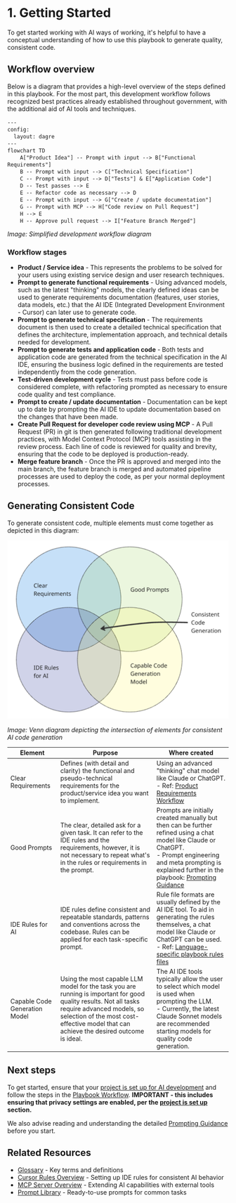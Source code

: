 # 1. Getting Started

To get started working with AI ways of working, it's helpful to have a conceptual understanding of how to use this playbook to generate quality, consistent code.

## Workflow overview

Below is a diagram that provides a high-level overview of the steps defined in this playbook. For the most part, this development workflow follows recognized best practices already established throughout government, with the additional aid of AI tools and techniques.

```mermaid
---
config:
  layout: dagre
---
flowchart TD
    A["Product Idea"] -- Prompt with input --> B["Functional Requirements"]
    B -- Prompt with input --> C["Technical Specification"]
    C -- Prompt with input --> D["Tests"] & E["Application Code"]
    D -- Test passes --> E
    E -- Refactor code as necessary --> D
    E -- Prompt with input --> G["Create / update documentation"]
    G -- Prompt with MCP --> H["Code review on Pull Request"]
    H --> E
    H -- Approve pull request --> I["Feature Branch Merged"]
```

*Image: Simplified development workflow diagram*

### Workflow stages

- **Product / Service idea** - This represents the problems to be solved for your users using existing service design and user research techniques.
- **Prompt to generate functional requirements** - Using advanced models, such as the latest "thinking" models, the clearly defined ideas can be used to generate requirements documentation (features, user stories, data models, etc.) that the AI IDE (Integrated Development Environment - Cursor) can later use to generate code.
- **Prompt to generate technical specification** - The requirements document is then used to create a detailed technical specification that defines the architecture, implementation approach, and technical details needed for development.
- **Prompt to generate tests and application code** - Both tests and application code are generated from the technical specification in the AI IDE, ensuring the business logic defined in the requirements are tested independently from the code generation.
- **Test-driven development cycle** - Tests must pass before code is considered complete, with refactoring prompted as necessary to ensure code quality and test compliance.
- **Prompt to create / update documentation** - Documentation can be kept up to date by prompting the AI IDE to update documentation based on the changes that have been made.
- **Create Pull Request for developer code review using MCP** - A Pull Request (PR) in git is then generated following traditional development practices, with Model Context Protocol (MCP) tools assisting in the review process. Each line of code is reviewed for quality and brevity, ensuring that the code to be deployed is production-ready.
- **Merge feature branch** - Once the PR is approved and merged into the main branch, the feature branch is merged and automated pipeline processes are used to deploy the code, as per your normal deployment processes.

## Generating Consistent Code

To generate consistent code, multiple elements must come together as depicted in this diagram:

![](venn-diagram-consistent-code.png)

*Image: Venn diagram depicting the intersection of elements for consistent AI code generation*

| Element                       | Purpose                                                                                                                                                                                                                                  | Where created                                                                                                                                                                                                                                                    |
| ----------------------------- | ---------------------------------------------------------------------------------------------------------------------------------------------------------------------------------------------------------------------------------------- | ---------------------------------------------------------------------------------------------------------------------------------------------------------------------------------------------------------------------------------------------------------------- |
| Clear Requirements            | Defines (with detail and clarity) the functional and pseudo-technical requirements for the product/service idea you want to implement.                                                                                                   | Using an advanced "thinking" chat model like Claude or ChatGPT.<br>- Ref: [Product Requirements Workflow](formal-process/01-functional-requirement.md)                                                                                                                      |
| Good Prompts                  | The clear, detailed ask for a given task. It can refer to the IDE rules and the requirements, however, it is not necessary to repeat what's in the rules or requirements in the prompt.                                                  | Prompts are initially created manually but then can be further refined using a chat model like Claude or ChatGPT.<br>- Prompt engineering and meta prompting is explained further in the playbook: [Prompting Guidance](../prompt-library/prompting-guidance.md) |
| IDE Rules for AI              | IDE rules define consistent and repeatable standards, patterns and conventions across the codebase. Rules can be applied for each task-specific prompt.                                                                                  | Rule file formats are usually defined by the AI IDE tool. To aid in generating the rules themselves, a chat model like Claude or ChatGPT can be used.<br>- Ref: [Language-specific playbook rules files](../cursor-rules/languages/README.md)                         |
| Capable Code Generation Model | Using the most capable LLM model for the task you are running is important for good quality results. Not all tasks require advanced models, so selection of the most cost-effective model that can achieve the desired outcome is ideal. | The AI IDE tools typically allow the user to select which model is used when prompting the LLM.<br>- Currently, the latest Claude Sonnet models are recommended starting models for quality code generation.                                                     |

## Next steps

To get started, ensure that your [project is set up for AI development](02-project-setup.md) and follow the steps in the [Playbook Workflow](README.md). **IMPORTANT - this includes ensuring that privacy settings are enabled, per the [project is set up](02-project-setup.md) section.** 

We also advise reading and understanding the detailed [Prompting Guidance](../prompt-library/prompting-guidance.md) before you start.

## Related Resources

- [Glossary](../glossary.md) - Key terms and definitions
- [Cursor Rules Overview](../cursor-rules/README.md) - Setting up IDE rules for consistent AI behavior
- [MCP Server Overview](../mcp-server/README.md) - Extending AI capabilities with external tools
- [Prompt Library](../prompt-library/README.md) - Ready-to-use prompts for common tasks
